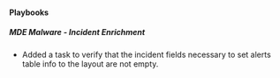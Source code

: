 
#### Playbooks

##### MDE Malware - Incident Enrichment

- Added a task to verify that the incident fields necessary to set alerts table info to the layout are not empty.